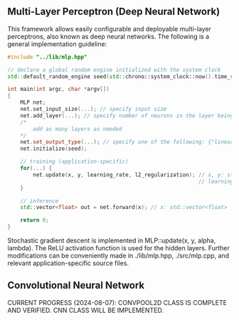 ## Multi-Layer Perceptron (Deep Neural Network)

This framework allows easily configurable and deployable multi-layer perceptrons, also known as deep neural networks. The following is a general implementation guideline:

```cpp
#include "../lib/mlp.hpp"

// declare a global random engine initialized with the system clock
std::default_random_engine seed(std::chrono::system_clock::now().time_since_epoch().count());

int main(int argc, char *argv[])
{
    MLP net;
    net.set_input_size(...); // specify input size
    net.add_layer(...); // specify number of neurons in the layer being added
    /*
        add as many layers as needed
    */
    net.set_output_type(...); // specify one of the following: {"linear", "softmax", "relu"}
    net.initialize(seed);

    // training (application-specific)
    for(...) {
        net.update(x, y, learning_rate, l2_regularization); // x, y: std::vector<float>
                                                            // learning_rate, l2_regularization: float
    }

    // inference
    std::vector<float> out = net.forward(x); // x: std::vector<float>

    return 0;
}
```

Stochastic gradient descent is implemented in MLP::update(x, y, alpha, lambda). The ReLU activation function is used for the hidden layers. Further modifications can be conveniently made in ./lib/mlp.hpp, ./src/mlp.cpp, and relevant application-specific source files.

## Convolutional Neural Network

CURRENT PROGRESS (2024-08-07): CONVPOOL2D CLASS IS COMPLETE AND VERIFIED. CNN CLASS WILL BE IMPLEMENTED.
